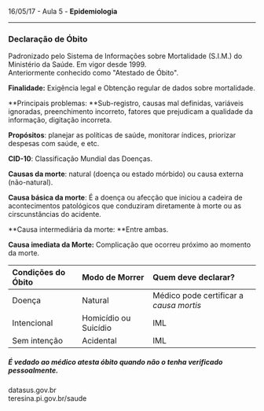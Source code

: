 16/05/17 - Aula 5 - **Epidemiologia**

---

### Declaração de Óbito

Padronizado pelo Sistema de Informações sobre Mortalidade \(S.I.M.\) do Ministério da Saúde. Em vigor desde 1999.  
Anteriormente conhecido como "Atestado de Óbito".

**Finalidade:** Exigência legal e Obtenção regular de dados sobre mortalidade.

**Principais problemas: **Sub-registro, causas mal definidas, variáveis ignoradas, preenchimento incorreto, fatores que prejudicam a qualidade da informação, digitação incorreta.

**Propósitos**: planejar as políticas de saúde, monitorar índices, priorizar despesas com saúde, e etc.

**CID-10**: Classificação Mundial das Doenças.

**Causas da morte**: natural \(doença ou estado mórbido\) ou causa externa \(não-natural\).

**Causa básica da morte**: É a doença ou afecção que iniciou a cadeira de acontecimentos patológicos que conduziram diretamente à morte ou as cirscunstâncias do acidente.

**Causa intermediária da morte: **Entre ambas.

**Causa imediata da Morte:** Complicação que ocorreu próximo ao momento da morte.

| Condições do Óbito | Modo de Morrer | Quem deve declarar? |
| :--- | :--- | :--- |
| Doença | Natural | Médico pode certificar a _causa mortis_ |
| Intencional | Homicídio ou Suicídio | IML |
| Sem intenção | Acidental | IML |

##### _É vedado ao médico atesta óbito quando não o tenha verificado pessoalmente._

datasus.gov.br  
teresina.pi.gov.br/saude

